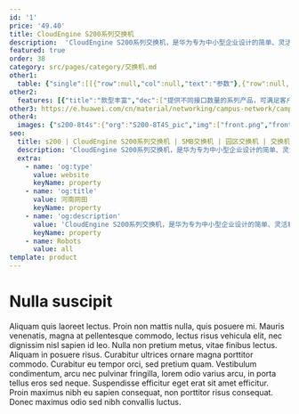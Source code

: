 ```yaml
---
id: '1'
price: '49.40'
title: CloudEngine S200系列交换机
description:  'CloudEngine S200系列交换机，是华为专为中小型企业设计的简单、灵活和可靠的新一代Web管理型交换机，可广泛用于企业办公、生产等场景，助力企业实现数字化转型。'
featured: true
order: 38
category: src/pages/category/交换机.md
other1: 
  table: {"single":[[{"row":null,"col":null,"text":"参数"},{"row":null,"col":null,"text":"CloudEngine S200-8T4S\nCloudEngine S200-8P4S"},{"row":null,"col":null,"text":"CloudEngine S200-24T4S\nCloudEngine S200-24P4S"},{"row":null,"col":null,"text":"CloudEngine S200-48T4S"}],[{"row":null,"col":null,"text":"包转发率"},{"row":null,"col":null,"text":"18Mpps"},{"row":null,"col":null,"text":"42Mpps"},{"row":null,"col":null,"text":"78Mpps"}],[{"row":null,"col":null,"text":"交换容量"},{"row":null,"col":null,"text":"336Gbps"},{"row":null,"col":null,"text":"336Gbps"},{"row":null,"col":null,"text":"432Gbps"}],[{"row":null,"col":null,"text":"固定端口"},{"row":null,"col":null,"text":"8个10/100/1000BASE-T以太网端口，4个千兆SFP"},{"row":null,"col":null,"text":"24个10/100/1000BASE-T以太网端口，4个千兆SFP"},{"row":null,"col":null,"text":"48个10/100/1000BASE-T以太网端口，4个千兆SFP"}],[{"row":null,"col":null,"text":"PoE能力"},{"row":null,"col":null,"text":"CloudEngine S200-8T4S：不支持\nCloudEngine S200-8P4S：支持"},{"row":null,"col":null,"text":"CloudEngine S200-24T4S：不支持\nCloudEngine S200-24P4S：支持"},{"row":null,"col":null,"text":"CloudEngine S200-48T4S：不支持"}],[{"row":null,"col":null,"text":"散热"},{"row":null,"col":null,"text":"风冷散热，智能调速"},{"row":null,"col":null,"text":"风冷散热，智能调速"},{"row":null,"col":null,"text":"风冷散热，智能调速"}]]}
other2:
  features: [{"title":"款型丰富","dec":["提供不同接口数量的系列产品，可满足客户不同应用场景需求"]},{"title":"无阻塞转发","dec":["提供二三层线速交换能力，所有端口无阻塞转发"]},{"title":"节能设计","dec":["设备支持端口休眠及端口自动功率调节等节能技术，大幅降低功耗"]}]
other3: https://e.huawei.com/cn/material/networking/campus-network/campusswitch/7b66b452f5a1499089dd0cc83a91649f
other4:
  images: {"s200-8t4s":{"org":"S200-8T4S_pic","img":["front.png","front_left.png","front_right.png","front_top.png","rear.png","rear_top.png"]}}
seo:
  title: s200 | CloudEngine S200系列交换机 | SMB交换机 | 园区交换机 | 交换机 | 企业网络
  description: 'CloudEngine S200系列交换机，是华为专为中小型企业设计的简单、灵活和可靠的新一代Web管理型交换机，可广泛用于企业办公、生产等场景，助力企业实现数字化转型。'
  extra:
    - name: 'og:type'
      value: website
      keyName: property
    - name: 'og:title'
      value: 河南网田
      keyName: property
    - name: 'og:description'
      value: 'CloudEngine S200系列交换机，是华为专为中小型企业设计的简单、灵活和可靠的新一代Web管理型交换机，可广泛用于企业办公、生产等场景，助力企业实现数字化转型。'
      keyName: property
    - name: Robots
      value: all
template: product
---
```


# Nulla suscipit

Aliquam quis laoreet lectus. Proin non mattis nulla, quis posuere mi. Mauris venenatis, magna at pellentesque commodo, lectus risus vehicula elit, nec dignissim nisl sapien id leo. Nulla non pretium metus, vitae finibus lectus. Aliquam in posuere risus. Curabitur ultrices ornare magna porttitor commodo. Curabitur eu tempor orci, sed pretium quam. Vestibulum condimentum, arcu nec pulvinar fringilla, lorem odio varius arcu, in porta tellus eros sed neque. Suspendisse efficitur eget erat sit amet efficitur. Proin maximus nibh eu sapien consequat, non porttitor risus consequat. Donec maximus odio sed nibh convallis luctus.